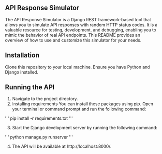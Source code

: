 ## API Response Simulator

The API Response Simulator is a Django REST framework-based tool that allows you to simulate API responses with random HTTP status codes. It is a valuable resource for testing, development, and debugging, enabling you to mimic the behavior of real API endpoints. This README provides an overview of how to use and customize this simulator for your needs.

## Installation
Clone this repository to your local machine.
Ensure you have Python and Django installed.

## Running the API
1. Navigate to the project directory.
2. Installing requirements
You can install these packages using pip. Open your terminal or command prompt and run the following command:

'''
pip install -r requirements.txt
'''

3. Start the Django development server by running the following command:

'''
python manage.py runserver
'''

4. The API will be available at http://localhost:8000/.

